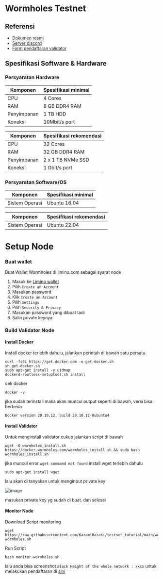 # Wormholes Testnet


## Referensi

* [Dokumen resmi](https://www.wormholes.com/docs/install/run/index.html)
* [Server discord](https://discord.gg/gQBKvgffp7)
* [Form pendaftaran validator](https://forms.gle/pqkKWLxdztXszgyK6)

## Spesifikasi Software & Hardware

### Persyaratan Hardware

| Komponen | Spesifikasi minimal |
|----------|---------------------|
|CPU|4 Cores|
|RAM|8 GB DDR4 RAM|
|Penyimpanan|1 TB HDD|
|Koneksi|10Mbit/s port|

| Komponen | Spesifikasi rekomendasi |
|----------|---------------------|
|CPU|32 Cores|
|RAM|32 GB DDR4 RAM|
|Penyimpanan|2 x 1 TB NVMe SSD|
|Koneksi|1 Gbit/s port|

### Persyaratan Software/OS

| Komponen | Spesifikasi minimal |
|----------|---------------------|
|Sistem Operasi|Ubuntu 16.04|

| Komponen | Spesifikasi rekomendasi |
|----------|---------------------|
|Sistem Operasi|Ubuntu 22.04|

# Setup Node
 
### Buat wallet

Buat Wallet Wormholes di limino.com sebagai syarat node

1. Masuk ke [Limino wallet](https://limino.com/#/wallet)
2. Pilih `Create an Account` 
3. Masukan password 
4. Klik `Create an Account`
5. Pilih `Settings`
6. Pilih `Security & Privacy` 
7. Masukan password yang dibuat tadi 
8. Salin private keynya


### Build Validator Node

#### Install Docker 

Install docker terlebih dahulu, jalankan perintah di bawah satu persatu.

```shell
curl -fsSL https://get.docker.com -o get-docker.sh
sh get-docker.sh
sudo apt-get install -y uidmap
dockerd-rootless-setuptool.sh install
```

cek docker 

```shell
docker -v 
```
jika sudah terinstall maka akan muncul output seperti di bawah, versi bisa berbeda 

```
Docker version 20.10.12, build 20.10.12-0ubuntu4
```
#### Install Validator

Untuk menginstall validator cukup jalankan script di bawah

```shell
wget -O wormholes_install.sh https://docker.wormholes.com/wormholes_install.sh && sudo bash wormholes_install.sh

```

jika muncul error `wget command not found` install wget terlebih dahulu

```shell
sudo apt-get install wget
```
lalu akan di tanyakan untuk menginput private key

![image](https://user-images.githubusercontent.com/56806850/211961579-69421caf-5dad-4694-a674-c3ed3663d698.png)

masukan private key yg  sudah di buat. dan selesai

#### Monitor Node

Download Script monitoring
```shell
wget https://raw.githubusercontent.com/KazamiHazaki/testnet_tutorial/main/wormholes/monitor-wormholes.sh
```
Run Script
```shell
bash monitor-wormholes.sh
```
lalu anda bisa screenshot `Block Height of the whole network : xxxx` untuk melakukan pendaftaran di 
[sini](https://forms.gle/pqkKWLxdztXszgyK6)

